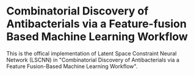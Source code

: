 # Combinatorial Discovery of Antibacterials via a Feature-fusion Based Machine Learning Workflow
This is the offical implementation of Latent Space Constraint Neural Network (LSCNN) in "Combinatorial Discovery of Antibacterials via a Feature Fusion-Based Machine Learning Workflow".
